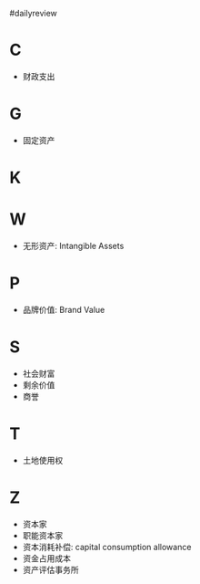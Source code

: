 #dailyreview

# C
- 财政支出

# G
- 固定资产

# K

# W
- 无形资产: Intangible Assets

# P
- 品牌价值: Brand Value

# S
- 社会财富
- 剩余价值
- 商誉

# T
- 土地使用权

# Z
- 资本家
- 职能资本家
- 资本消耗补偿: capital consumption allowance
- 资金占用成本
- 资产评估事务所